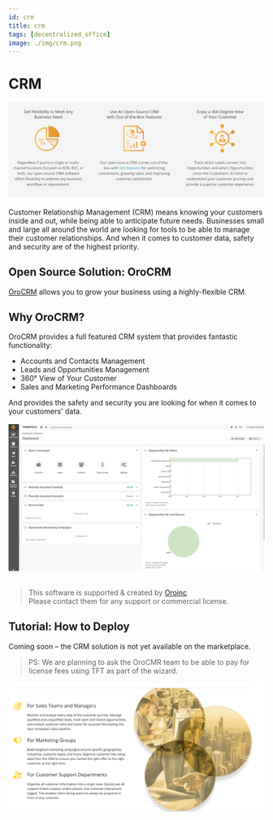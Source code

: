 ```yaml
---
id: crm
title: crm
tags: [decentralized_office]
image: ./img/crm.png
---
```


# CRM

![](./img/orocrm_1.png)
<br/>
<br/>
Customer Relationship Management (CRM) means knowing your customers inside and out, while being able to anticipate future needs. Businesses small and large all around the world are looking for tools to be able to manage their customer relationships. And when it comes to customer data, safety and security are of the highest priority.

## Open Source Solution: OroCRM

[OroCRM](https://oroinc.com/orocrm/) allows you to grow your business using a highly-flexible CRM.

## Why OroCRM?

OroCRM provides a full featured CRM system that provides fantastic functionality:

- Accounts and Contacts Management
- Leads and Opportunities Management
- 360° View of Your Customer
- Sales and Marketing Performance Dashboards

And provides the safety and security you are looking for when it comes to your customers' data.
<br/>
<br/>
![](./img/orocrm_screenshot1.png)
<br/>
<br/>

> This software is supported & created by [Oroinc](https://oroinc.com/) <BR>
> Please contact them for any support or commercial license.

## Tutorial: How to Deploy

Coming soon – the CRM solution is not yet available on the marketplace.

<!-- Create widget which does following

- [ ] Choose a size: small/mid/large
  - Small recommended < 5 people
  - Mid recommended 5-25 people
  - Large recommended >25 people
- [ ] Choose a location (many more locations coming soon)
  - Ghent
  - Vienna
- [ ] Select a name
  - Name as used for the solution (in the web UI)
- [ ] Choose a domain name
  - ava.tf
  - 3x0.me
  - refit.earth
  - co30.org
  - ninja.tf
  - base.tf
  - tf9.io
- [ ] Set an admin passwd
  - Will be admin/chosen password
- [ ] Upload your public sshkey (expert mode)
  - If yes, ask sshkey

  - Always deploy on ipv6 public
  - Always deploy on webgateway

  -->

> PS: We are planning to ask the OroCMR team to be able to pay for license fees using TFT as part of the wizard.

![](./img/oro_crm.png)

